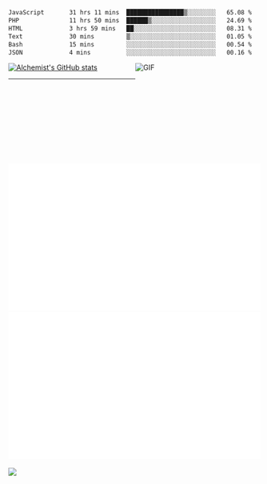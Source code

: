 <!--START_SECTION:waka-->

```text
JavaScript       31 hrs 11 mins  ████████████████▒░░░░░░░░   65.08 %
PHP              11 hrs 50 mins  ██████▒░░░░░░░░░░░░░░░░░░   24.69 %
HTML             3 hrs 59 mins   ██░░░░░░░░░░░░░░░░░░░░░░░   08.31 %
Text             30 mins         ▒░░░░░░░░░░░░░░░░░░░░░░░░   01.05 %
Bash             15 mins         ░░░░░░░░░░░░░░░░░░░░░░░░░   00.54 %
JSON             4 mins          ░░░░░░░░░░░░░░░░░░░░░░░░░   00.16 %
```

<!--END_SECTION:waka-->

[![Alchemist's GitHub stats](https://github-readme-stats.vercel.app/api?username=DrMaxis&show_icons=true&theme=outrun&count_private=true)](#)
<img align="right" alt="GIF" src="https://user-images.githubusercontent.com/5355808/139111924-210cc6fa-9fb1-4dac-929d-6324a5836a92.gif" width="250" height="200" />
<hr />

![](https://raw.githubusercontent.com/DrMaxis/github-stats-transparent/output/generated/overview.svg)
![](https://raw.githubusercontent.com/DrMaxis/github-stats-transparent/output/generated/languages.svg)

 
<a href="https://count.getloli.com/"><img src="https://count.getloli.com/get/@:maxis-the-alchemist?theme=rule34"></a>
<!-- https://count.getloli.com/get/@alchemist?theme=rule34 -->
<br>
